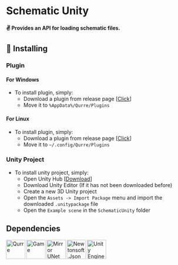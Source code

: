 # **Schematic Unity**
#### :v: Provides an API for loading schematic files.

## :busts_in_silhouette: Installing
### Plugin
#### For Windows
- To install plugin, simply:
  - Download a plugin from release page [[Click](github.com/KoT0XleB/SchematicUnity/releases/latest)]
  - Move it to ``%AppData%/Qurre/Plugins``
#### For Linux
- To install plugin, simply:
  - Download a plugin from release page [[Click](https://github.com/AlexanderK666/SCP-1162-Qurre/releases/latest)]
  - Move it to ``~/.config/Qurre/Plugins``
### Unity Project
- To install unity project, simply:
  - Open Unity Hub [[Download](https://unity.com/unity-hub)]
  - Download Unity Editor (If it has not been downloaded before)
  - Create a new 3D Unity project
  - Open the ``Assets -> Import Package`` menu and import the downloaded ``.unitypackage`` file
  - Open the ``Example scene`` in the ``SchematicUnity`` folder

## Dependencies
<p><a href="https://github.com/Qurre-Team/Qurre-sl"><img align="left" alt="Qurre" width="52px" src="https://camo.githubusercontent.com/23bf7b23930bad0a8bad702d3de126f0037ab173a5a9df42a18143af824cd191/68747470733a2f2f63646e2e6679646e652e78797a2f71757272652f51757272652d7765625f6f6c2e676966"></a></img></p>
<p><a href="https://github.com/northwood-studios"><img align="left" alt="Game" width="52px" src="https://avatars.githubusercontent.com/u/47011530?s=200&v=4"></a></img></p>
<p><a href="https://github.com/vis2k/Mirror"><img align="left" alt="Mirror UNet" width="52px" src="https://mirror-networking.com/wp-content/uploads/2022/07/cropped-mirror_icon_512x512_M-180x180.png"></a></img></p>
<p><a href="https://github.com/JamesNK/Newtonsoft.Json"><img align="left" alt="Newtonsoft.Json" width="52px" src="https://raw.githubusercontent.com/JamesNK/Newtonsoft.Json/master/Doc/icons/favicon.ico"></a></img></p>
<p><a href="https://www.unity.com"><img align="left" alt="Unity Engine" width="52px" src="https://unity.com/themes/contrib/unity_base/images/favicons/favicon.ico"></a></img></p>
